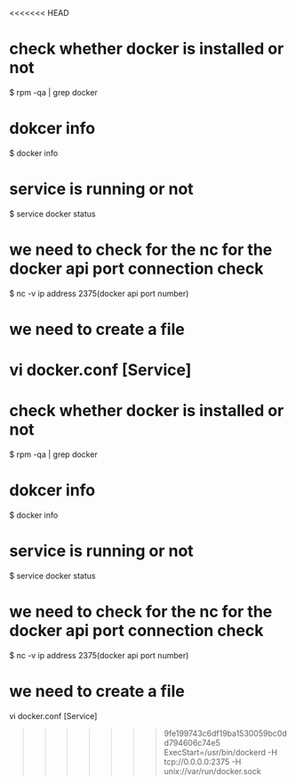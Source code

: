 <<<<<<< HEAD
# check whether docker is installed or not 
 $ rpm -qa | grep docker
# dokcer info
  $ docker info
# service is running or not
  $ service docker status
# we need to check for the nc for the docker api port connection check
  $ nc -v ip address 2375(docker api port number)
# we need to create a file
vi docker.conf
[Service]
=======
# check whether docker is installed or not 
 $ rpm -qa | grep docker
# dokcer info
  $ docker info
# service is running or not
  $ service docker status
# we need to check for the nc for the docker api port connection check
  $ nc -v ip address 2375(docker api port number)
# we need to create a file
vi docker.conf
[Service]
>>>>>>> 9fe199743c6df19ba1530059bc0dd794606c74e5
ExecStart=/usr/bin/dockerd -H tcp://0.0.0.0:2375 -H unix://var/run/docker.sock